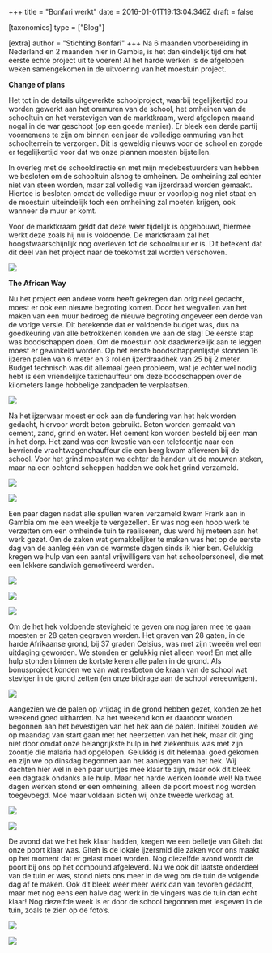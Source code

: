 +++
title = "Bonfari werkt"
date = 2016-01-01T19:13:04.346Z
draft = false

[taxonomies]
type = ["Blog"]

[extra]
author = "Stichting Bonfari"
+++
Na 6 maanden voorbereiding in Nederland en 2 maanden hier in Gambia, is het dan eindelijk tijd om het eerste echte project uit te voeren! Al het harde werken is de afgelopen weken samengekomen in de uitvoering van het moestuin project.<!-- more -->

**Change of plans**

Het tot in de details uitgewerkte schoolproject, waarbij tegelijkertijd zou worden gewerkt aan het ommuren van de school, het omheinen van de schooltuin en het verstevigen van de marktkraam, werd afgelopen maand nogal in de war geschopt (op een goede manier). Er bleek een derde partij voornemens te zijn om binnen een jaar de volledige ommuring van het schoolterrein te verzorgen. Dit is geweldig nieuws voor de school en zorgde er tegelijkertijd voor dat we onze plannen moesten bijstellen.

In overleg met de schooldirectie en met mijn medebestuurders van hebben we besloten om de schooltuin alsnog te omheinen. De omheining zal echter niet van steen worden, maar zal volledig van ijzerdraad worden gemaakt. Hiertoe is besloten omdat de volledige muur er voorlopig nog niet staat en de moestuin uiteindelijk toch een omheining zal moeten krijgen, ook wanneer de muur er komt.

Voor de marktkraam geldt dat deze weer tijdelijk is opgebouwd, hiermee werkt deze zoals hij nu is voldoende. De marktkraam zal het hoogstwaarschijnlijk nog overleven tot de schoolmuur er is. Dit betekent dat dit deel van het project naar de toekomst zal worden verschoven.

![](https://bonfari.nl/img/Blog/Blog5.jpg)

**The African Way**

Nu het project een andere vorm heeft gekregen dan origineel gedacht, moest er ook een nieuwe begroting komen. Door het wegvallen van het maken van een muur bedroeg de nieuwe begroting ongeveer een derde van de vorige versie. Dit betekende dat er voldoende budget was, dus na goedkeuring van alle betrokkenen konden we aan de slag! De eerste stap was boodschappen doen. Om de moestuin ook daadwerkelijk aan te leggen moest er gewinkeld worden. Op het eerste boodschappenlijstje stonden 16 ijzeren palen van 6 meter en 3 rollen ijzerdraadhek van 25 bij 2 meter. Budget technisch was dit allemaal geen probleem, wat je echter wel nodig hebt is een vriendelijke taxichauffeur om deze boodschappen over de kilometers lange hobbelige zandpaden te verplaatsen.

![](https://bonfari.nl/img/Blog/Blog5(1).jpg)

Na het ijzerwaar moest er ook aan de fundering van het hek worden gedacht, hiervoor wordt beton gebruikt. Beton worden gemaakt van cement, zand, grind en water. Het cement kon worden besteld bij een man in het dorp. Het zand was een kwestie van een telefoontje naar een bevriende vrachtwagenchauffeur die een berg kwam afleveren bij de school. Voor het grind moesten we echter de handen uit de mouwen steken, maar na een ochtend scheppen hadden we ook het grind verzameld.

![](https://bonfari.nl/img/Blog/Blog5(2).jpg)

![](https://bonfari.nl/img/Blog/Blog5(11).jpg)

Een paar dagen nadat alle spullen waren verzameld kwam Frank aan in Gambia om me een weekje te vergezellen. Er was nog een hoop werk te verzetten om een omheinde tuin te realiseren, dus werd hij meteen aan het werk gezet. Om de zaken wat gemakkelijker te maken was het op de eerste dag van de aanleg één van de warmste dagen sinds ik hier ben. Gelukkig kregen we hulp van een aantal vrijwilligers van het schoolpersoneel, die met een lekkere sandwich gemotiveerd werden.

![](https://bonfari.nl/img/Blog/Blog5(5).jpg)

![](https://bonfari.nl/img/Blog/Blog5(4).jpg)

![](https://bonfari.nl/img/Blog/Blog5(3).jpg)

Om de het hek voldoende stevigheid te geven om nog jaren mee te gaan moesten er 28 gaten gegraven worden. Het graven van 28 gaten, in de harde Afrikaanse grond, bij 37 graden Celsius, was met zijn tweeën wel een uitdaging geworden. We stonden er gelukkig niet alleen voor! En met alle hulp stonden binnen de kortste keren alle palen in de grond. Als bonusproject konden we van wat restbeton de kraan van de school wat steviger in de grond zetten (en onze bijdrage aan de school vereeuwigen).

![](https://bonfari.nl/img/Blog/Blog5(6).jpg)

Aangezien we de palen op vrijdag in de grond hebben gezet, konden ze het weekend goed uitharden. Na het weekend kon er daardoor worden begonnen aan het bevestigen van het hek aan de palen. Initieel zouden we op maandag van start gaan met het neerzetten van het hek, maar dit ging niet door omdat onze belangrijkste hulp in het ziekenhuis was met zijn zoontje die malaria had opgelopen. Gelukkig is dit helemaal goed gekomen en zijn we op dinsdag begonnen aan het aanleggen van het hek. Wij dachten hier wel in een paar uurtjes mee klaar te zijn, maar ook dit bleek een dagtaak ondanks alle hulp. Maar het harde werken loonde wel! Na twee dagen werken stond er een omheining, alleen de poort moest nog worden toegevoegd. Moe maar voldaan sloten wij onze tweede werkdag af.

![](https://bonfari.nl/img/Blog/Blog5(7).jpg)

![](https://bonfari.nl/img/Blog/Blog5(8).jpg)

De avond dat we het hek klaar hadden, kregen we een belletje van Giteh dat onze poort klaar was. Giteh is de lokale ijzersmid die zaken voor ons maakt op het moment dat er gelast moet worden. Nog diezelfde avond wordt de poort bij ons op het compound afgeleverd. Nu we ook dit laatste onderdeel van de tuin er was, stond niets ons meer in de weg om de tuin de volgende dag af te maken. Ook dit bleek weer meer werk dan van tevoren gedacht, maar met nog eens een halve dag werk in de vingers was de tuin dan echt klaar! Nog dezelfde week is er door de school begonnen met lesgeven in de tuin, zoals te zien op de foto’s.

![](https://bonfari.nl/img/Blog/Blog5(9).jpg)

![](https://bonfari.nl/img/Blog/Blog5(10).jpg)